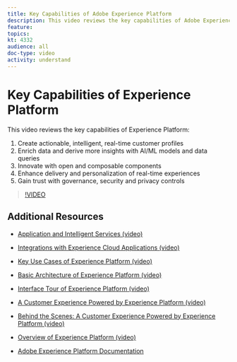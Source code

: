 ```yaml
---
title: Key Capabilities of Adobe Experience Platform
description: This video reviews the key capabilities of Adobe Experience Platform&mdash;Create actionable, intelligent, real-time customer profiles; Enrich data and derive more insights with AI/ML models and data queries; Innovate with open and composable components; Enhance delivery and personalization of real-time experiences; and Gain trust with governance, security and privacy controls.
feature: 
topics:
kt: 4332
audience: all
doc-type: video
activity: understand
---
```


# Key Capabilities of Experience Platform

This video reviews the key capabilities of Experience Platform:

1. Create actionable, intelligent, real-time customer profiles
1. Enrich data and derive more insights with AI/ML models and data queries
1. Innovate with open and composable components
1. Enhance delivery and personalization of real-time experiences
1. Gain trust with governance, security and privacy controls

>[!VIDEO](https://video.tv.adobe.com/v/32502?quality=12&learn=on)

## Additional Resources

* [Application and Intelligent Services (video)](application-and-intelligent-services.md)
* [Integrations with Experience Cloud Applications (video)](integrations-with-experience-cloud-applications.md)
* [Key Use Cases of Experience Platform (video)](key-use-cases.md)
* [Basic Architecture of Experience Platform (video)](basic-architecture.md)
* [Interface Tour of Experience Platform (video)](interface-tour.md)

* [A Customer Experience Powered by Experience Platform (video)](a-customer-experience-powered-by-experience-platform.md)
* [Behind the Scenes: A Customer Experience Powered by Experience Platform (video)](behind-the-scenes-a-customer-experience-powered-by-experience-platform.md)
* [Overview of Experience Platform (video)](overview.md)
* [Adobe Experience Platform Documentation](https://docs.adobe.com/content/help/en/experience-platform/landing/home.html)